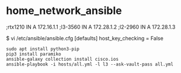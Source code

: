 # home_network_ansible

;rtx1210            IN A        172.16.1.1
;l3-3560            IN A        172.28.1.2
;l2-2960            IN A        172.28.1.3

$ vi /etc/ansible/ansible.cfg
[defaults]
host_key_checking = False

```shell
sudo apt install python3-pip
pip3 install paramiko
ansible-galaxy collection install cisco.ios
ansible-playbook -i hosts/all.yml -l l3 --ask-vault-pass all.yml
```
